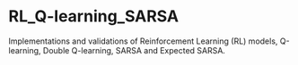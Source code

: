 # RL_Q-learning_SARSA
Implementations and validations of Reinforcement Learning (RL) models, Q-learning, Double Q-learning, SARSA and Expected SARSA.
